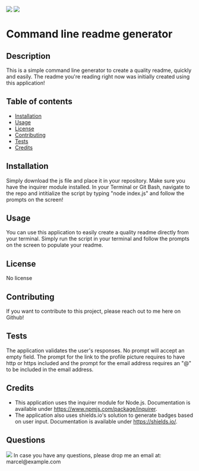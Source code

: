 <img src="https://img.shields.io/badge/cestmarcel-Command line readme generator-navy">

<img src="https://img.shields.io/badge/Version-1.0-green">

# Command line readme generator

## Description

This is a simple command line generator to create a quality readme, quickly and easily. The readme you're reading right now was initially created using this application!

## Table of contents

- [Installation](#Installation)
- [Usage](#Usage)
- [License](#License)
- [Contributing](#Contributing)
- [Tests](#Tests)
- [Credits](#Credits)

## Installation

Simply download the js file and place it in your repository. Make sure you have the inquirer module installed. In your Terminal or Git Bash, navigate to the repo and intitialize the script by typing "node index.js" and follow the prompts on the screen!

## Usage

You can use this application to easily create a quality readme directly from your terminal. Simply run the script in your terminal and follow the prompts on the screen to populate your readme.

## License

No license

## Contributing

If you want to contribute to this project, please reach out to me here on Github!

## Tests

The application validates the user's responses. No prompt will accept an empty field. The prompt for the link to the profile picture requires to have http or https included and the prompt for the email address requires an "@" to be included in the email address.

## Credits

- This application uses the inquirer module for Node.js. Documentation is available under https://www.npmjs.com/package/inquirer.
- The application also uses shields.io's solution to generate badges based on user input. Documentation is available under https://shields.io/.

## Questions

<img src="https://avatars2.githubusercontent.com/u/25566817?s=460&u=29f6065c459004ff01e1fa30cb0fcf1b181732f3&v=4">
In case you have any questions, please drop me an email at: marcel@example.com

